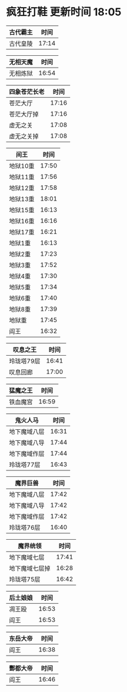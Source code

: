 # 疯狂打鞋 更新时间 18:05

| 古代霸主   | 时间    |
|--------|-------|
| 古代皇陵 | 17:14 |

| 无相天魔   | 时间    |
|--------|-------|
| 无相炼狱 | 16:54 |

| 四象苍茫长老   | 时间    |
|--------|-------|
| 苍茫大厅 | 17:16 |
| 苍茫大厅掉 | 17:16 |
| 虚无之关 | 17:08 |
| 虚无之关掉 | 17:08 |

| 间王   | 时间    |
|--------|-------|
| 地狱10重 | 17:50 |
| 地狱11重 | 17:56 |
| 地狱12重 | 17:58 |
| 地狱13重 | 18:01 |
| 地狱15重 | 16:13 |
| 地狱16重 | 16:16 |
| 地狱17重 | 16:21 |
| 地狱1重 | 16:13 |
| 地狱2重 | 17:23 |
| 地狱3重 | 17:52 |
| 地狱4重 | 17:30 |
| 地狱5重 | 17:34 |
| 地狱6重 | 17:40 |
| 地狱8重 | 17:39 |
| 地狱重 | 17:45 |
| 阎王 | 16:32 |

| 叹息之王   | 时间    |
|--------|-------|
| 玲珑塔79层 | 16:41 |
| 叹息回廊 | 17:00 |

| 猛魔之王   | 时间    |
|--------|-------|
| 铁血魔宫 | 16:59 |

| 鬼火人马   | 时间    |
|--------|-------|
| 地下魔域八层 | 16:31 |
| 地下魔域八导 | 17:44 |
| 地下魔域作层 | 17:44 |
| 玲珑塔77层 | 16:43 |

| 魔界巨兽   | 时间    |
|--------|-------|
| 地下魔域八层 | 17:42 |
| 地下魔域八导 | 17:42 |
| 地下魔域作层 | 17:42 |
| 玲珑塔76层 | 16:40 |

| 魔界统领   | 时间    |
|--------|-------|
| 地下魔域七层 | 17:41 |
| 地下魔域七层掉 | 16:28 |
| 玲珑塔75层 | 16:42 |

| 后土娘娘   | 时间    |
|--------|-------|
| 凋王殴 | 16:53 |
| 阎王 | 16:53 |

| 东岳大帝   | 时间    |
|--------|-------|
| 阎王 | 16:38 |

| 酆都大帝   | 时间    |
|--------|-------|
| 阎王 | 16:46 |